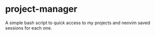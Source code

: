 # project-manager
A simple bash script to quick access to my projects and neovim saved sessions for each one.
